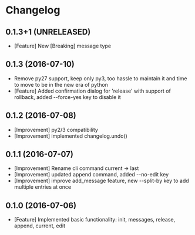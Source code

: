 Changelog
=========

0.1.3+1 (UNRELEASED)
--------------------
* [Feature] New [Breaking] message type

0.1.3 (2016-07-10)
------------------
* Remove py27 support, keep only py3, too hassle to maintain it and time to move to be in the new era of python
* [Feature] Added confirmation dialog for 'release' with support of rollback, added --force-yes key to disable it

0.1.2 (2016-07-08)
------------------
* [Improvement] py2/3 compatibility
* [Improvement] implemented changelog.undo()

0.1.1 (2016-07-07)
------------------
* [Improvement] Rename cli command current -> last
* [Improvement] updated append command, added --no-edit key
* [Improvement] improve add_message feature, new --split-by key to add multiple entries at once

0.1.0 (2016-07-06)
------------------
* [Feature] Implemented basic functionality: init, messages, release, append, current, edit


